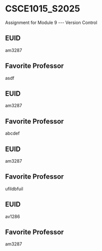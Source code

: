 # CSCE1015_S2025

Assignment for Module 9 --- Version Control

## EUID
am3287
## Favorite Professor
asdf
## EUID
am3287
## Favorite Professor
abcdef
## EUID
am3287
## Favorite Professor
ufildbfuil
## EUID
av1286
## Favorite Professor
am3287
